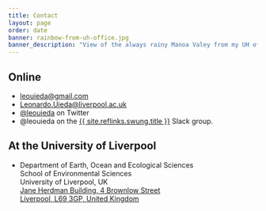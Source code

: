 ```yaml
---
title: Contact
layout: page
order: date
banner: rainbow-from-uh-office.jpg
banner_description: "View of the always rainy Manoa Valey from my UH office window."
---
```



<h2>Online</h2>

<ul class="fa-ul contact">
    <li><i class="fa-li fa fa-envelope fa-fw"></i>
    <a href="mailto:leouieda@gmail.com">leouieda@gmail.com</a>
    </li>
    <li><i class="fa-li fa fa-envelope fa-fw"></i>
    <a href="mailto:Leonardo.Uieda@liverpool.ac.uk">Leonardo.Uieda@liverpool.ac.uk</a>
    </li>
    <li><i class="fa-li fa fa-twitter fa-fw"></i>
    <a href="https://twitter.com/leouieda">@leouieda</a> on Twitter
    </li>
    <li><i class="fa-li fa fa-slack fa-fw"></i>
    @leouieda on the
    <a href="{{ site.reflinks.swung.url }}">{{ site.reflinks.swung.title }}</a>
    Slack group.
    </li>
</ul>


<h2>At the University of Liverpool</h2>

<ul class="fa-ul">
    <li><i class="fa-li fa fa-map-marker fa-fw"></i>
	Department of Earth, Ocean and Ecological Sciences
    <br>
	School of Environmental Sciences
    <br>
	University of Liverpool, UK
    <br>
    <a href="https://goo.gl/maps/6F7Uj5g2hxEEkKor8">
    Jane Herdman Building, 4 Brownlow Street
    <br>
    Liverpool, L69 3GP, United Kingdom
    </a>
    </li>
</ul>
